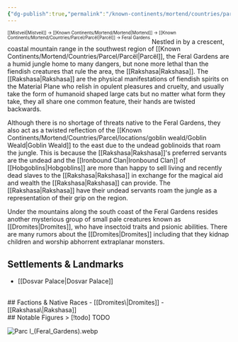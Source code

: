```yaml
---
{"dg-publish":true,"permalink":"/known-continents/mortend/countries/parcel/locations/feral-gardens/"}
---
```


<sup><sup>[[Mistveil\|Mistveil]] → [[Known Continents/Mortend/Mortend\|Mortend]] → [[Known Continents/Mortend/Countries/Parcel/Parcël\|Parcël]] → Feral Gardens</sup></sup>
Nestled in by a crescent, coastal mountain range in the southwest region of [[Known Continents/Mortend/Countries/Parcel/Parcël\|Parcël]], the Feral Gardens are a humid jungle home to many dangers, but none more lethal than the fiendish creatures that rule the area, the [[Rakshasa\|Rakshasa]]. The [[Rakshasa\|Rakshasa]] are the physical manifestations of fiendish spirits on the Material Plane who relish in opulent pleasures and cruelty, and usually take the form of humanoid shaped large cats but no matter what form they take, they all share one common feature, their hands are twisted backwards.

Although there is no shortage of threats native to the Feral Gardens, they also act as a twisted reflection of the [[Known Continents/Mortend/Countries/Parcel/locations/goblin weald/Goblin Weald\|Goblin Weald]] to the east due to the undead goblinoids that roam the jungle. This is because the [[Rakshasa\|Rakshasa]]'s preferred servants are the undead and the [[Ironbound Clan\|Ironbound Clan]] of [[Hobgoblins\|Hobgoblins]] are more than happy to sell living and recently dead slaves to the [[Rakshasa\|Rakshasa]] in exchange for the magical aid and wealth the [[Rakshasa\|Rakshasa]] can provide. The [[Rakshasa\|Rakshasa]] have their undead servants roam the jungle as a representation of their grip on the region.

Under the mountains along the south coast of the Feral Gardens resides another mysterious group of small pale creatures known as [[Dromites\|Dromites]], who have insectoid traits and psionic abilities. There are many rumors about the [[Dromites\|Dromites]] including that they kidnap children and worship abhorrent extraplanar monsters. 

## Settlements & Landmarks
- [[Dosvar Palace\|Dosvar Palace]]
<br>
## Factions & Native Races
- [[Dromites\|Dromites]]
- [[Rakshasa\|Rakshasa]]
<br>
## Notable Figures
> [!todo] TODO

![Parc l_(Feral_Gardens).webp](/img/user/Attachments/Parc%20l_(Feral_Gardens).webp)